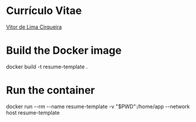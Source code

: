 # Currículo Vitae #
  [Vitor de Lima Cirqueira](https://vitorlc.github.io)

# Build the Docker image
docker build -t resume-template .

# Run the container
docker run --rm --name resume-template -v "$PWD":/home/app --network host resume-template
